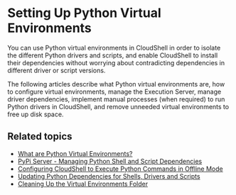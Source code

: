 # Setting Up Python Virtual Environments

You can use Python virtual environments in CloudShell in order to isolate the different Python drivers and scripts, and enable CloudShell to install their dependencies without worrying about contradicting dependencies in different driver or script versions.

The following articles describe what Python virtual environments are, how to configure virtual environments, manage the Execution Server, manage driver dependencies, implement manual processes (when required) to run Python drivers in CloudShell, and remove unneeded virtual environments to free up disk space.

## Related topics

- [What are Python Virtual Environments?](../../../admin/cloudshell-execution-server-configurations/setting-up-python-virtual-environments/what-are-python-virtual-environments.md)
- [PyPi Server - Managing Python Shell and Script Dependencies](../../../admin/cloudshell-execution-server-configurations/setting-up-python-virtual-environments/pypi-server-managing-python-shell-and-script-dependencies.md)
- [Configuring CloudShell to Execute Python Commands in Offline Mode](../../../admin/cloudshell-execution-server-configurations/setting-up-python-virtual-environments/configuring-cloudshell-to-execute-python-commands-in-offline-mode.md)
- [Updating Python Dependencies for Shells, Drivers and Scripts](../../../admin/cloudshell-execution-server-configurations/setting-up-python-virtual-environments/updating-python-dependencies-for-shells,-drivers-and-scripts.md)
- [Cleaning Up the Virtual Environments Folder](../../../admin/cloudshell-execution-server-configurations/setting-up-python-virtual-environments/cleaning-up-the-virtual-environments-folder.md)